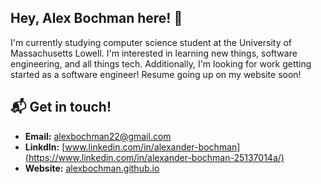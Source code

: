 
## Hey, Alex Bochman here! 👋

I'm currently studying computer science student at the University of Massachusetts Lowell. I'm interested in 
learning new things, software engineering, and all things tech. Additionally, I'm looking for work getting 
started as a software engineer! Resume going up on my website soon!

## 📬  Get in touch!
- **Email:** alexbochman22@gmail.com
- **LinkdIn:** [www.linkedin.com/in/alexander-bochman](https://www.linkedin.com/in/alexander-bochman-25137014a/)
- **Website:** [alexbochman.github.io](https://alexbochman.github.io/)




